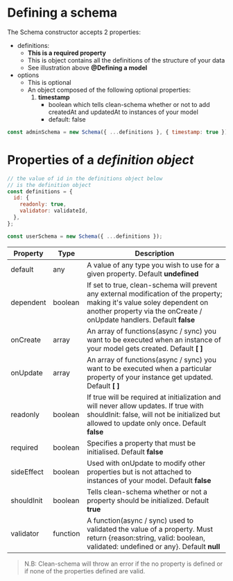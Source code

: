 # Defining a schema

The Schema constructor accepts 2 properties:

- definitions:
  - **This is a required property**
  - This is object contains all the definitions of the structure of your data
  - See illustration above **@Defining a model**
- options
  - This is optional
  - An object composed of the following optional properties:
    1. **timestamp**
       - boolean which tells clean-schema whether or not to add createdAt and updatedAt to instances of your model
       - default: false

```javascript
const adminSchema = new Schema({ ...definitions }, { timestamp: true });
```

# Properties of a _definition object_

```javascript
// the value of id in the definitions object below
// is the definition object
const definitions = {
  id: {
    readonly: true,
    validator: validateId,
  },
};

const userSchema = new Schema({ ...definitions });
```

| Property   | Type     | Description                                                                                                                                                                                        |
| ---------- | -------- | -------------------------------------------------------------------------------------------------------------------------------------------------------------------------------------------------- |
| default    | any      | A value of any type you wish to use for a given property. Default **undefined**                                                                                                                    |
| dependent  | boolean  | If set to true, clean-schema will prevent any external modification of the property; making it's value soley dependent on another property via the onCreate / onUpdate handlers. Default **false** |
| onCreate   | array    | An array of functions(async / sync) you want to be executed when an instance of your model gets created. Default **[ ]**                                                                           |
| onUpdate   | array    | An array of functions(async / sync) you want to be executed when a particular property of your instance get updated. Default **[ ]**                                                               |
| readonly   | boolean  | If true will be required at initialization and will never allow updates. If true with shouldInit: false, will not be initialized but allowed to update only once. Default **false**                |
| required   | boolean  | Specifies a property that must be initialised. Default **false**                                                                                                                                   |
| sideEffect | boolean  | Used with onUpdate to modify other properties but is not attached to instances of your model. Default **false**                                                                                    |
| shouldInit | boolean  | Tells clean-schema whether or not a property should be initialized. Default **true**                                                                                                               |
| validator  | function | A function(async / sync) used to validated the value of a property. Must return {reason:string, valid: boolean, validated: undefined or any}. Default **null**                                     |

> N.B: Clean-schema will throw an error if the no property is defined or if none of the properties defined are valid.
